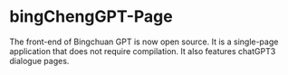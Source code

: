 # bingChengGPT-Page
The front-end of Bingchuan GPT is now open source. It is a single-page application that does not require compilation. It also features chatGPT3 dialogue pages.
